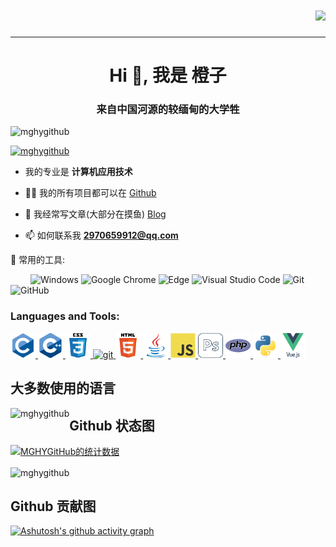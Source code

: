 <h1 align="right">
  <a href="https://mghy.top//">
    <img src="https://readme-typing-svg.herokuapp.com?color=%2336BCF7&lines=摸鱼不是偷懒,是为了保持心态平衡.;console.log(%22Hello%EF%BC%8CLittle🤪%22)">
  </a>
</h1>

---

<h1 align="center">Hi 👋, 我是 橙子</h1>
<h3 align="center">来自中国河源的较缅甸的大学牲</h3>

<p align="left"> <img src="https://komarev.com/ghpvc/?username=mghygithub&label=Profile%20views&color=0e75b6&style=flat" alt="mghygithub" /> </p>

<p align="left"> <a href="https://github.com/ryo-ma/github-profile-trophy"><img src="https://github-profile-trophy.vercel.app/?username=mghygithub" alt="mghygithub" /></a> </p>

- 我的专业是 **计算机应用技术**

- 👨‍💻 我的所有项目都可以在 [Github](https://github.com/MGHYGitHub)

- 📝 我经常写文章(大部分在摸鱼) [Blog](https://mghy.top/)

- 📫 如何联系我 **2970659912@qq.com**

🧰 常用的工具:

&emsp;&emsp;
![Windows](https://img.shields.io/badge/Windows-0078D6?style=flat-square&logo=windows&logoColor=white)
![Google Chrome](https://img.shields.io/badge/Chrome-4285F4?style=flat-square&logo=GoogleChrome&logoColor=white)
![Edge](https://img.shields.io/badge/Edge-0078D7?style=flat-square&logo=Microsoft-edge&logoColor=white)
![Visual Studio Code](https://img.shields.io/badge/-Visual%20Studio%20Code-007ACC?style=flat-square&logo=Visual%20Studio%20Code&logoColor=fff)
![Git](https://img.shields.io/badge/-Git-FCC624?style=flat-square&logo=git)
![GitHub](https://img.shields.io/badge/-GitHub-pink?style=flat-square&logo=github)


<h3 align="left">Languages and Tools:</h3>
<p align="left"> <a href="https://www.cprogramming.com/" target="_blank" rel="noreferrer"> <img src="https://raw.githubusercontent.com/devicons/devicon/master/icons/c/c-original.svg" alt="c" width="40" height="40"/> </a> <a href="https://www.w3schools.com/cpp/" target="_blank" rel="noreferrer"> <img src="https://raw.githubusercontent.com/devicons/devicon/master/icons/cplusplus/cplusplus-original.svg" alt="cplusplus" width="40" height="40"/> </a> <a href="https://www.w3schools.com/css/" target="_blank" rel="noreferrer"> <img src="https://raw.githubusercontent.com/devicons/devicon/master/icons/css3/css3-original-wordmark.svg" alt="css3" width="40" height="40"/> </a> <a href="https://git-scm.com/" target="_blank" rel="noreferrer"> <img src="https://www.vectorlogo.zone/logos/git-scm/git-scm-icon.svg" alt="git" width="40" height="40"/> </a> <a href="https://www.w3.org/html/" target="_blank" rel="noreferrer"> <img src="https://raw.githubusercontent.com/devicons/devicon/master/icons/html5/html5-original-wordmark.svg" alt="html5" width="40" height="40"/> </a> <a href="https://www.java.com" target="_blank" rel="noreferrer"> <img src="https://raw.githubusercontent.com/devicons/devicon/master/icons/java/java-original.svg" alt="java" width="40" height="40"/> </a> <a href="https://developer.mozilla.org/en-US/docs/Web/JavaScript" target="_blank" rel="noreferrer"> <img src="https://raw.githubusercontent.com/devicons/devicon/master/icons/javascript/javascript-original.svg" alt="javascript" width="40" height="40"/> </a> <a href="https://www.photoshop.com/en" target="_blank" rel="noreferrer"> <img src="https://raw.githubusercontent.com/devicons/devicon/master/icons/photoshop/photoshop-line.svg" alt="photoshop" width="40" height="40"/> </a> <a href="https://www.php.net" target="_blank" rel="noreferrer"> <img src="https://raw.githubusercontent.com/devicons/devicon/master/icons/php/php-original.svg" alt="php" width="40" height="40"/> </a> <a href="https://www.python.org" target="_blank" rel="noreferrer"> <img src="https://raw.githubusercontent.com/devicons/devicon/master/icons/python/python-original.svg" alt="python" width="40" height="40"/> </a> <a href="https://vuejs.org/" target="_blank" rel="noreferrer"> <img src="https://raw.githubusercontent.com/devicons/devicon/master/icons/vuejs/vuejs-original-wordmark.svg" alt="vuejs" width="40" height="40"/> </a> </p>

## 大多数使用的语言
<p><img align="left" src="https://github-readme-stats.vercel.app/api/top-langs?username=mghygithub&show_icons=true&locale=en&layout=compact&theme=transparent" alt="mghygithub" /></p>


## Github 状态图
[![MGHYGitHub的统计数据](https://github-readme-stats.vercel.app/api?username=MGHYGitHub&show_icons=true&theme=transparent)](https://github.com/anuraghazra/github-readme-stats)

<p><img align="center" src="https://github-readme-streak-stats.herokuapp.com/?user=mghygithub&" alt="mghygithub" /></p>

## Github 贡献图
[![Ashutosh's github activity graph](https://github-readme-activity-graph.vercel.app/graph?username=MGHYGitHub&theme=react)](https://github.com/ashutosh00710/github-readme-activity-graph)
